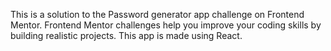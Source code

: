 This is a solution to the Password generator app challenge on Frontend Mentor. Frontend Mentor challenges help you improve your coding skills by building realistic projects.
This app is made using React.
